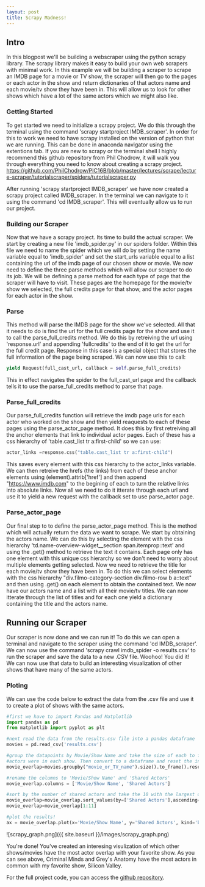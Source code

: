 ```yaml
---
layout: post
title: Scrapy Madness!
---
```

## Intro

In this blogpost we'll be building a webscraper using the python scrapy library. The scrapy library makes it easy to build your own web scrapers with minimal work. In this example we will be building a scraper to scrape an IMDB page for a movie or TV show, the scraper will then go to the pages or each actor in the show and return dictionaries of that actors name and each movie/tv show they have been in. This will allow us to look for other shows which have a lot of the same actors which we might also like.

### Getting Started

To get started we need to initialize a scrapy project. We do this through the terminal using the command 'scrapy startproject IMDB_scraper'. In order for this to work we need to have scrapy installed on the version of python that we are running. This can be done in anaconda navigator using the extentions tab. If you are new to scrapy or the terminal shell I highly recommend this github repository from Phil Chodrow, it will walk you through everything you need to know about creating a scrapy project.
https://github.com/PhilChodrow/PIC16B/blob/master/lectures/scrape/lecture-scraper/tutorialscraper/spiders/tutorialscraper.py

After running 'scrapy startproject IMDB_scraper' we have now created a scrapy project called IMDB_scraper. In the terminal we can navigate to it using the command 'cd IMDB_scraper'. This will eventually allow us to run our project.




### Building our Scraper


Now that we have a scrapy project. Its time to build the actual scraper. We start by creating a new file 'imdb_spider.py' in our spiders folder. Within this file we need to name the spider which we will do by setting the name variable equal to 'imdb_spider' and set the start_urls variable equal to a list containing the url of the imdb page of our chosen show or movie. We now need to define the three parse methods which will allow our scraper to do its job. We will be defining a parse method for each type of page that the scraper will have to visit. These pages are the homepage for the movie/tv show we selected, the full credits page for that show, and the actor pages for each actor in the show.

### Parse


This method will parse the IMDB page for the show we've selected. All that it needs to do is find the url for the full credits page for the show and use it to call the parse_full_credits method. We do this by retreiving the url using 'response.url' and appending 'fullcredits' to the end of it to get the url for the full credit page. Response in this case is a special object that stores the full information of the page being scraped. We can now use this to call:


```python
yield Request(full_cast_url, callback = self.parse_full_credits)
```

This in effect navigates the spider to the full_cast_url page and the callback tells it to use the parse_full_credits method to parse that page.

### Parse_full_credits

Our parse_full_credits function will retrieve the imdb page urls for each actor who worked on the show and then yield reaquests to each of these pages using the parse_actor_page method. It does this by first retreiving all the anchor elements that link to individual actor pages. Each of these has a css hierarchy of 'table.cast_list tr a:first-child' so we can use:


```python
actor_links =response.css("table.cast_list tr a:first-child")
```

This saves every element with this css hierarchy to the actor_links variable. We can then retreive the hrefs (the links) from each of these anchor elements using (element).attrib['href'] and then append "https://www.imdb.com" to the begining of each to turn the relative links into absolute links. Now all we need to do it itterate through each url and use it to yield a new request with the callback set to use parse_actor page.

### Parse_actor_page

Our final step to to define the parse_actor_page method. This is the method which will actually return the data we want to scrape. We start by obtaining the actors name. We can do this by selecting the element with the css hierarchy 'td.name-overview-widget__section span.itemprop::text' and using the .get() method to retrieve the text it contains. Each page only has one element with this unique css hierarchy so we don't need to worry about multiple elements getting selected. Now we need to retrieve the title for each movie/tv show they have been in. To do this we can select elements with the css hierarchy "div.filmo-category-section div.filmo-row b a::text" and then using .get() on each element to obtain the contained text. We now have our actors name and a list with all their movie/tv titles. We can now itterate through the list of titles and for each one yield a dictionary containing the title and the actors name.

## Running our Scraper

Our scraper is now done and we can run it! To do this we can open a terminal and navigate to the scraper using the command 'cd IMDB_scraper'. We can now use the command 'scrapy crawl imdb_spider -o results.csv' to run the scraper and save the data to a new .CSV file. Woohoo! You did it! We can now use that data to build an interesting visualization of other shows that have many of the same actors.

### Ploting

We can use the code below to extract the data from the .csv file and use it to create a plot of shows with the same actors.


```python
#first we have to import Pandas and Matplotlib
import pandas as pd
from matplotlib import pyplot as plt

#next read the data from the results.csv file into a pandas dataframe
movies = pd.read_csv('results.csv')

#group the datapoints by Movie/Show Name and take the size of each to find how many of the same
#actors were in each show. Then convert to a dataframe and reset the index
movie_overlap=movies.groupby("movie_or_TV_name").size().to_frame().reset_index()

#rename the columns to 'Movie/Show Name' and 'Shared Actors'
movie_overlap.columns = ['Movie/Show Name', 'Shared Actors']

#sort by the number of shared actors and take the 10 with the largest overlap to plot
movie_overlap=movie_overlap.sort_values(by=['Shared Actors'],ascending= False).reset_index()
movie_overlap=movie_overlap[1:11]

#plot the results!
ax = movie_overlap.plot(x='Movie/Show Name', y='Shared Actors', kind='bar')
```


    
![scrapy_graph.png]({{ site.baseurl }}/images/scrapy_graph.png)
    


You're done! You've created an interesing visulization of which other shows/movies have the most actor overlap with your favorite show. As you can see above, Criminal Minds and Grey's Anatomy have the most actors in common with my favorite show, Silicon Valley. 

For the full project code, you can access the [github repository](https://github.com/Conor-McCaulley/Blog-post-3).


